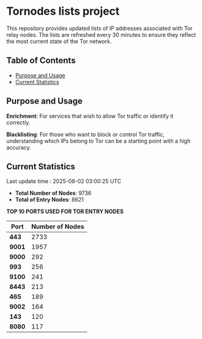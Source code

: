 # Tornodes lists project

This repository provides updated lists of IP addresses associated with Tor relay nodes. The lists are refreshed every 30 minutes to ensure they reflect the most current state of the Tor network.

## Table of Contents

- [Purpose and Usage](#purpose-and-usage)
- [Current Statistics](#current-statistics)


## Purpose and Usage

**Enrichment**: For services that wish to allow Tor traffic or identify it correctly.

**Blacklisting**: For those who want to block or control Tor traffic, understanding which IPs belong to Tor can be a starting point with a high accuracy.

## Current Statistics

Last update time : 2025-08-02 03:00:25 UTC

- **Total Number of Nodes**: 9736
- **Total of Entry Nodes**: 8621

**TOP 10 PORTS USED FOR TOR ENTRY NODES**

| **Port** | **Number of Nodes** |
|------|-----------------|
| **443**   | 2733  |
| **9001**   | 1957  |
| **9000**   | 292  |
| **993**   | 256  |
| **9100**   | 241  |
| **8443**   | 213  |
| **465**   | 189  |
| **9002**   | 164  |
| **143**   | 120  |
| **8080**   | 117  |

